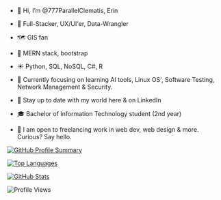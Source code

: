- 👋 Hi, I’m @777ParallelClematis, Erin
- 🪷 Full-Stacker, UX/UI'er, Data-Wrangler
- 🗺️ GIS fan
- 🌱 MERN stack, bootstrap
- ☀️ Python, SQL, NoSQL, C#, R
- 🧭 Currently focusing on learning AI tools, Linux OS', Software Testing, Network Management & Security.
- 💫 Stay up to date with my world here & on LinkedIn
- 🎓 Bachelor of Information Technology student (2nd year)

- 💼 I am open to freelancing work in web dev, web design & more. Curious? Say hello. 

  
[![GitHub Profile Summary](https://github-profile-summary-cards.vercel.app/api/cards/profile-details?username=777ParallelClematis&theme=github_dark)](https://github.com/777ParallelClematis)

[![Top Languages](https://github-readme-stats.vercel.app/api/top-langs/?username=777ParallelClematis&layout=compact&theme=tokyonight)](https://github.com/777ParallelClematis)

[![GitHub Stats](https://github-readme-stats.vercel.app/api?username=777ParallelClematis&show_icons=true&hide_rank=true&theme=transparent)](https://github.com/777ParallelClematis)

![Profile Views](https://komarev.com/ghpvc/?username=777ParallelClematis&color=blueviolet&style=flat-square)
